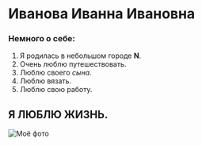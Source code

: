 # Иванова Иванна Ивановна

### Немного о себе:
1. Я родилась в небольшом городе **N**. 
2. Очень люблю путешествовать.
3. Люблю своего _сына_.
4. Люблю вязать.
5. Люблю свою работу.

## Я ЛЮБЛЮ ЖИЗНЬ. 



![Моё фото](https://get.wallhere.com/photo/face-model-portrait-long-hair-photography-singer-actress-hair-mouth-nose-Person-skin-head-supermodel-Angelina-Jolie-beauty-eye-hairstyle-portrait-photography-photo-shoot-brown-hair-close-up-571552.jpg)


